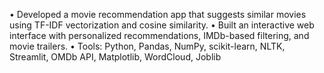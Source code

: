 •	Developed a movie recommendation app that suggests similar movies using TF-IDF vectorization and cosine similarity.
•	Built an interactive web interface with personalized recommendations, IMDb-based filtering, and movie trailers.
•	Tools: Python, Pandas, NumPy, scikit-learn, NLTK, Streamlit, OMDb API, Matplotlib, WordCloud, Joblib
